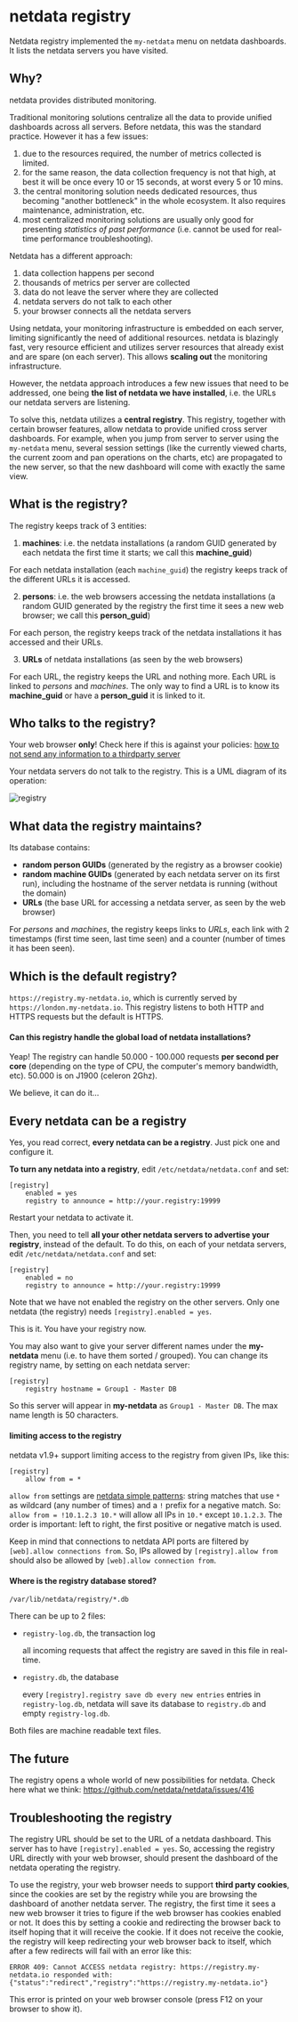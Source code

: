 # netdata registry

Netdata registry implemented the `my-netdata` menu on netdata dashboards.
It lists the netdata servers you have visited.

## Why?

netdata provides distributed monitoring.

Traditional monitoring solutions centralize all the data to provide unified dashboards across all servers. Before netdata, this was the standard practice. However it has a few issues:

1. due to the resources required, the number of metrics collected is limited.
2. for the same reason, the data collection frequency is not that high, at best it will be once every 10 or 15 seconds, at worst every 5 or 10 mins.
2. the central monitoring solution needs dedicated resources, thus becoming "another bottleneck" in the whole ecosystem. It also requires maintenance, administration, etc.
3. most centralized monitoring solutions are usually only good for presenting *statistics of past performance* (i.e. cannot be used for real-time performance troubleshooting).

Netdata has a different approach:

1. data collection happens per second
2. thousands of metrics per server are collected
3. data do not leave the server where they are collected
4. netdata servers do not talk to each other
5. your browser connects all the netdata servers

Using netdata, your monitoring infrastructure is embedded on each server, limiting significantly the need of additional resources. netdata is blazingly fast, very resource efficient and utilizes server resources that already exist and are spare (on each server). This allows **scaling out** the monitoring infrastructure. 

However, the netdata approach introduces a few new issues that need to be addressed, one being **the list of netdata we have installed**, i.e. the URLs our netdata servers are listening.

To solve this, netdata utilizes a **central registry**. This registry, together with certain browser features, allow netdata to provide unified cross server dashboards. For example, when you jump from server to server using the `my-netdata` menu, several session settings (like the currently viewed charts, the current zoom and pan operations on the charts, etc) are propagated to the new server, so that the new dashboard will come with exactly the same view.

## What is the registry?

The registry keeps track of 3 entities:

1. **machines**: i.e. the netdata installations (a random GUID generated by each netdata the first time it starts; we call this **machine_guid**)

  For each netdata installation (each `machine_guid`) the registry keeps track of the different URLs it is accessed.

2. **persons**: i.e. the web browsers accessing the netdata installations (a random GUID generated by the registry the first time it sees a new web browser; we call this **person_guid**)

  For each person, the registry keeps track of the netdata installations it has accessed and their URLs.

3. **URLs** of netdata installations (as seen by the web browsers)

  For each URL, the registry keeps the URL and nothing more. Each URL is linked to *persons* and *machines*. The only way to find a URL is to know its **machine_guid** or have a **person_guid** it is linked to it.

## Who talks to the registry?

Your web browser **only**! Check here if this is against your policies: [how to not send any information to a thirdparty server](https://github.com/netdata/netdata/wiki/netdata-security#registry-or-how-to-not-send-any-information-to-a-thirdparty-server)

Your netdata servers do not talk to the registry. This is a UML diagram of its operation:

![registry](https://cloud.githubusercontent.com/assets/2662304/19448565/11a70632-94ab-11e6-9d80-f410b4acb797.png)

## What data the registry maintains?

Its database contains:

- **random person GUIDs** (generated by the registry as a browser cookie)
- **random machine GUIDs** (generated by each netdata server on its first run), including the hostname of the server netdata is running (without the domain)
- **URLs** (the base URL for accessing a netdata server, as seen by the web browser)

For *persons* and *machines*, the registry keeps links to *URLs*, each link with 2 timestamps (first time seen, last time seen) and a counter (number of times it has been seen).

## Which is the default registry?

`https://registry.my-netdata.io`, which is currently served by `https://london.my-netdata.io`. This registry listens to both HTTP and HTTPS requests but the default is HTTPS.

#### Can this registry handle the global load of netdata installations?

Yeap! The registry can handle 50.000 - 100.000 requests **per second per core** (depending on the type of CPU, the computer's memory bandwidth, etc). 50.000 is on J1900 (celeron 2Ghz).

We believe, it can do it...

## Every netdata can be a registry

Yes, you read correct, **every netdata can be a registry**. Just pick one and configure it.

**To turn any netdata into a registry**, edit `/etc/netdata/netdata.conf` and set:

```
[registry]
    enabled = yes
    registry to announce = http://your.registry:19999
```

Restart your netdata to activate it.

Then, you need to tell **all your other netdata servers to advertise your registry**, instead of the default. To do this, on each of your netdata servers, edit `/etc/netdata/netdata.conf` and set:

```
[registry]
    enabled = no
    registry to announce = http://your.registry:19999
```

Note that we have not enabled the registry on the other servers. Only one netdata (the registry) needs `[registry].enabled = yes`.

This is it. You have your registry now.

You may also want to give your server different names under the **my-netdata** menu (i.e. to have them sorted / grouped). You can change its registry name, by setting on each netdata server:

```
[registry]
    registry hostname = Group1 - Master DB
```

So this server will appear in **my-netdata** as `Group1 - Master DB`. The max name length is 50 characters.

#### limiting access to the registry

netdata v1.9+ support limiting access to the registry from given IPs, like this:
```
[registry]
    allow from = *
```

`allow from` settings are [netdata simple patterns](https://github.com/netdata/netdata/wiki/Configuration#netdata-simple-patterns): string matches that use `*` as wildcard (any number of times) and a `!` prefix for a negative match. So: `allow from = !10.1.2.3 10.*` will allow all IPs in `10.*` except `10.1.2.3`. The order is important: left to right, the first positive or negative match is used.

Keep in mind that connections to netdata API ports are filtered by `[web].allow connections from`. So, IPs allowed by `[registry].allow from` should also be allowed by `[web].allow connection from`.

#### Where is the registry database stored?

`/var/lib/netdata/registry/*.db`

There can be up to 2 files:

- `registry-log.db`, the transaction log

    all incoming requests that affect the registry are saved in this file in real-time.

- `registry.db`, the database

    every `[registry].registry save db every new entries` entries in `registry-log.db`, netdata will save its database to `registry.db` and empty `registry-log.db`.

Both files are machine readable text files.

## The future

The registry opens a whole world of new possibilities for netdata. Check here what we think: https://github.com/netdata/netdata/issues/416

## Troubleshooting the registry

The registry URL should be set to the URL of a netdata dashboard. This server has to have `[registry].enabled = yes`. So, accessing the registry URL directly with your web browser, should present the dashboard of the netdata operating the registry.

To use the registry, your web browser needs to support **third party cookies**, since the cookies are set by the registry while you are browsing the dashboard of another netdata server. The registry, the first time it sees a new web browser it tries to figure if the web browser has cookies enabled or not. It does this by setting a cookie and redirecting the browser back to itself hoping that it will receive the cookie. If it does not receive the cookie, the registry will keep redirecting your web browser back to itself, which after a few redirects will fail with an error like this:

```
ERROR 409: Cannot ACCESS netdata registry: https://registry.my-netdata.io responded with: {"status":"redirect","registry":"https://registry.my-netdata.io"}
```

This error is printed on your web browser console (press F12 on your browser to show it).
